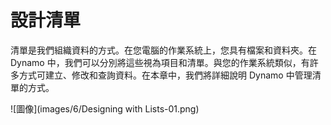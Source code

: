 

# 設計清單

清單是我們組織資料的方式。在您電腦的作業系統上，您具有檔案和資料夾。在 Dynamo 中，我們可以分別將這些視為項目和清單。與您的作業系統類似，有許多方式可建立、修改和查詢資料。在本章中，我們將詳細說明 Dynamo 中管理清單的方式。

![圖像](images/6/Designing with Lists-01.png)

